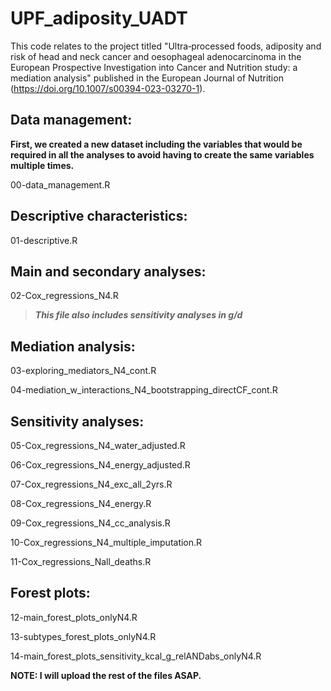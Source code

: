 # UPF_adiposity_UADT

This code relates to the project titled "Ultra‐processed foods, adiposity and risk of head and neck cancer and oesophageal adenocarcinoma in the European Prospective Investigation into Cancer and Nutrition study: a mediation analysis" published in the European Journal of Nutrition (https://doi.org/10.1007/s00394-023-03270-1).

## Data management:

**First, we created a new dataset including the variables that would be required in all the analyses to avoid having to create the same variables multiple times.**

00-data_management.R

## Descriptive characteristics:

01-descriptive.R

## Main and secondary analyses:

02-Cox_regressions_N4.R         
> **_This file also includes sensitivity analyses in g/d_**

## Mediation analysis:

03-exploring_mediators_N4_cont.R

04-mediation_w_interactions_N4_bootstrapping_directCF_cont.R

## Sensitivity analyses:

05-Cox_regressions_N4_water_adjusted.R

06-Cox_regressions_N4_energy_adjusted.R

07-Cox_regressions_N4_exc_all_2yrs.R

08-Cox_regressions_N4_energy.R

09-Cox_regressions_N4_cc_analysis.R

10-Cox_regressions_N4_multiple_imputation.R

11-Cox_regressions_Nall_deaths.R

## Forest plots:

12-main_forest_plots_onlyN4.R

13-subtypes_forest_plots_onlyN4.R

14-main_forest_plots_sensitivity_kcal_g_relANDabs_onlyN4.R

**NOTE: I will upload the rest of the files ASAP.**
